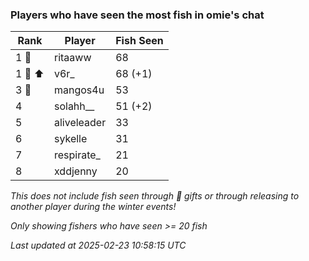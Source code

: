 ### Players who have seen the most fish in omie's chat
| Rank | Player | Fish Seen |
|------|--------|-----------|
| 1 🥇  | ritaaww  | 68 |
| 1 🥇 ⬆ | v6r_  | 68 (+1) |
| 3 🥉  | mangos4u  | 53 |
| 4  | solahh__  | 51 (+2) |
| 5  | aliveleader  | 33 |
| 6  | sykelle  | 31 |
| 7  | respirate_  | 21 |
| 8  | xddjenny  | 20 |

_This does not include fish seen through 🎁 gifts or through releasing to another player during the winter events!_

_Only showing fishers who have seen >= 20 fish_

_Last updated at 2025-02-23 10:58:15 UTC_